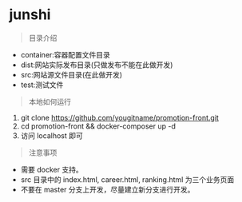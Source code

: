 # junshi

> 目录介绍
- container:容器配置文件目录
- dist:网站实际发布目录(只做发布不能在此做开发)
- src:网站源文件目录(在此做开发)
- test:测试文件

> 本地如何运行
1. git clone https://github.com/yougitname/promotion-front.git
2. cd promotion-front && docker-composer up -d
3. 访问 localhost 即可

> 注意事项
- 需要 docker 支持。
- src 目录中的 index.html, career.html, ranking.html 为三个业务页面
- 不要在 master 分支上开发，尽量建立新分支进行开发。